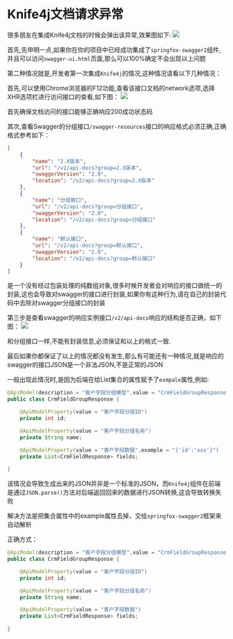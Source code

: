 # Knife4j文档请求异常

很多朋友在集成Knife4j文档的时候会弹出该异常,效果图如下:
![](/knife4j/images/faq/knife4j-error.png)

首先,先申明一点,如果你在你的项目中已经成功集成了`springfox-swagger2`组件,并且可以访问`swagger-ui.html`页面,那么可以100%确定不会出现以上问题


第二种情况就是,开发者第一次集成`Knife4j`的情况,这种情况请看以下几种情况：


首先,可以使用Chrome浏览器的F12功能,查看该接口文档的network选项,选择XHR选项栏进行访问接口的查看,如下图：
![](/knife4j/images/faq/network.png)

首先确保文档访问的接口能够正确响应200成功状态码


其次,查看Swagger的分组接口`/swagger-resources`接口的响应格式必须正确,正确格式参考如下：
```json
[
    {
        "name": "2.X版本",
        "url": "/v2/api-docs?group=2.X版本",
        "swaggerVersion": "2.0",
        "location": "/v2/api-docs?group=2.X版本"
    },
    {
        "name": "分组接口",
        "url": "/v2/api-docs?group=分组接口",
        "swaggerVersion": "2.0",
        "location": "/v2/api-docs?group=分组接口"
    },
    {
        "name": "默认接口",
        "url": "/v2/api-docs?group=默认接口",
        "swaggerVersion": "2.0",
        "location": "/v2/api-docs?group=默认接口"
    }
]
```

是一个没有经过包装处理的纯数组对象,很多时候开发者会对响应的接口做统一的封装,这也会导致对swagger的接口进行封装,如果你有这种行为,请在自己的封装代码中去除对swagger分组接口的封装


第三步是查看swagger的响应实例接口`/v2/api-docs`响应的结构是否正确，如下图：
![](/knife4j/images/faq/v2api.png)

和分组接口一样,不能有封装信息,必须保证和以上的格式一致.

最后如果你都保证了以上的情况都没有发生,那么有可能还有一种情况,就是响应的swagger的接口JSON是一个非法JSON,不是正常的JSON


一般出现此情况时,是因为后端在给List集合的属性赋予了`exmpale`属性,例如:

```java
@ApiModel(description = "客户字段分组模型",value = "CrmFieldGroupResponse")
public class CrmFieldGroupResponse {

    @ApiModelProperty(value = "客户字段分组ID")
    private int id;

    @ApiModelProperty(value = "客户字段分组名称")
    private String name;

    @ApiModelProperty(value = "客户字段数据",example = "{'id':'xxx'}")
    private List<CrmFieldResponse> fields;
    
}
```

该情况会导致生成出来的JSON并非是一个标准的JSON，而`Knife4j`组件在前端是通过`JSON.parse()`方法对后端返回回来的数据进行JSON转换,这会导致转换失败

解决方法是把集合属性中的example属性去掉，交给`springfox-swagger2`框架来自动解析

正确方式：

```java
@ApiModel(description = "客户字段分组模型",value = "CrmFieldGroupResponse")
public class CrmFieldGroupResponse {

    @ApiModelProperty(value = "客户字段分组ID")
    private int id;

    @ApiModelProperty(value = "客户字段分组名称")
    private String name;

    @ApiModelProperty(value = "客户字段数据")
    private List<CrmFieldResponse> fields;
    
}
```






